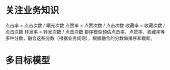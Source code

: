 # 关注业务知识
点击率 = 点击次数 / 曝光次数
点赞率 = 点赞次数 / 点击次数
收藏率 = 收藏次数 / 点击次数
转发率 = 转发次数 / 点击次数
排序模型预估点击率、点赞率、收藏率等多种分数，融合这些分数（根据业务规则），根据融合的分数做排序和截断。
# 多目标模型


